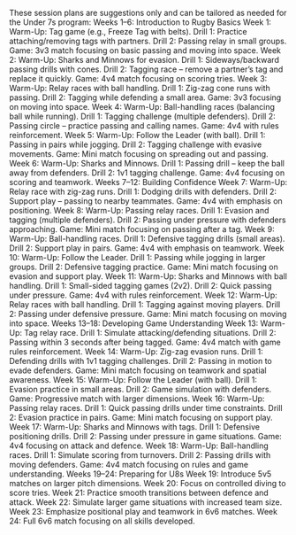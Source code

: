 These session plans are suggestions only and can be tailored as needed for the Under 7s program:
Weeks 1–6: Introduction to Rugby Basics
Week 1:
Warm-Up: Tag game (e.g., Freeze Tag with belts).
Drill 1: Practice attaching/removing tags with partners.
Drill 2: Passing relay in small groups.
Game: 3v3 match focusing on basic passing and moving into space.
Week 2:
Warm-Up: Sharks and Minnows for evasion.
Drill 1: Sideways/backward passing drills with cones.
Drill 2: Tagging race – remove a partner’s tag and replace it quickly.
Game: 4v4 match focusing on scoring tries.
Week 3:
Warm-Up: Relay races with ball handling.
Drill 1: Zig-zag cone runs with passing.
Drill 2: Tagging while defending a small area.
Game: 3v3 focusing on moving into space.
Week 4:
Warm-Up: Ball-handling races (balancing ball while running).
Drill 1: Tagging challenge (multiple defenders).
Drill 2: Passing circle – practice passing and calling names.
Game: 4v4 with rules reinforcement.
Week 5:
Warm-Up: Follow the Leader (with ball).
Drill 1: Passing in pairs while jogging.
Drill 2: Tagging challenge with evasive movements.
Game: Mini match focusing on spreading out and passing.
Week 6:
Warm-Up: Sharks and Minnows.
Drill 1: Passing drill – keep the ball away from defenders.
Drill 2: 1v1 tagging challenge.
Game: 4v4 focusing on scoring and teamwork.
Weeks 7–12: Building Confidence
Week 7:
Warm-Up: Relay race with zig-zag runs.
Drill 1: Dodging drills with defenders.
Drill 2: Support play – passing to nearby teammates.
Game: 4v4 with emphasis on positioning.
Week 8:
Warm-Up: Passing relay races.
Drill 1: Evasion and tagging (multiple defenders).
Drill 2: Passing under pressure with defenders approaching.
Game: Mini match focusing on passing after a tag.
Week 9:
Warm-Up: Ball-handling races.
Drill 1: Defensive tagging drills (small areas).
Drill 2: Support play in pairs.
Game: 4v4 with emphasis on teamwork.
Week 10:
Warm-Up: Follow the Leader.
Drill 1: Passing while jogging in larger groups.
Drill 2: Defensive tagging practice.
Game: Mini match focusing on evasion and support play.
Week 11:
Warm-Up: Sharks and Minnows with ball handling.
Drill 1: Small-sided tagging games (2v2).
Drill 2: Quick passing under pressure.
Game: 4v4 with rules reinforcement.
Week 12:
Warm-Up: Relay races with ball handling.
Drill 1: Tagging against moving players.
Drill 2: Passing under defensive pressure.
Game: Mini match focusing on moving into space.
Weeks 13–18: Developing Game Understanding
Week 13:
Warm-Up: Tag relay race.
Drill 1: Simulate attacking/defending situations.
Drill 2: Passing within 3 seconds after being tagged.
Game: 4v4 match with game rules reinforcement.
Week 14:
Warm-Up: Zig-zag evasion runs.
Drill 1: Defending drills with 1v1 tagging challenges.
Drill 2: Passing in motion to evade defenders.
Game: Mini match focusing on teamwork and spatial awareness.
Week 15:
Warm-Up: Follow the Leader (with ball).
Drill 1: Evasion practice in small areas.
Drill 2: Game simulation with defenders.
Game: Progressive match with larger dimensions.
Week 16:
Warm-Up: Passing relay races.
Drill 1: Quick passing drills under time constraints.
Drill 2: Evasion practice in pairs.
Game: Mini match focusing on support play.
Week 17:
Warm-Up: Sharks and Minnows with tags.
Drill 1: Defensive positioning drills.
Drill 2: Passing under pressure in game situations.
Game: 4v4 focusing on attack and defence.
Week 18:
Warm-Up: Ball-handling races.
Drill 1: Simulate scoring from turnovers.
Drill 2: Passing drills with moving defenders.
Game: 4v4 match focusing on rules and game understanding.
Weeks 19–24: Preparing for U8s
Week 19:
Introduce 5v5 matches on larger pitch dimensions.
Week 20:
Focus on controlled diving to score tries.
Week 21:
Practice smooth transitions between defence and attack.
Week 22:
Simulate larger game situations with increased team size.
Week 23:
Emphasize positional play and teamwork in 6v6 matches.
Week 24:
Full 6v6 match focusing on all skills developed.